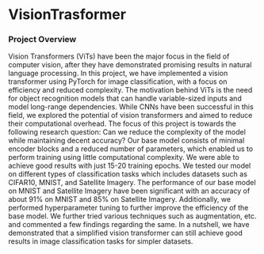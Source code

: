 # VisionTrasformer

### Project Overview 


Vision Transformers (ViTs) have been the major focus in the field of computer vision, after they have demonstrated promising results in natural language processing. In this project, we have implemented a vision transformer using PyTorch for image classification, with a focus on efficiency and reduced complexity. The motivation behind ViTs is the need for object recognition models that can handle variable-sized inputs and model long-range dependencies. While CNNs have been successful in this field, we explored the potential of vision transformers and aimed to reduce their computational overhead. The focus of this project is towards the following research question: Can we reduce the complexity of the model while maintaining decent accuracy? Our base model consists of minimal encoder blocks and a reduced number of parameters, which enabled us to perform training using little computational complexity. We were able to achieve good results with just 15-20 training epochs. We tested our model on different types of classification tasks which includes datasets such as CIFAR10, MNIST, and Satellite Imagery. The performance of our base model on MNIST and Satellite Imagery have been significant with an accuracy of about 91% on MNIST and 85% on Satellite Imagery. Additionally, we performed hyperparameter tuning to further improve the efficiency of the base model. We further tried various techniques such as augmentation, etc. and commented a few findings regarding the same. In a nutshell, we have demonstrated that a simplified vision transformer can still achieve good results in image classification tasks for simpler datasets.
